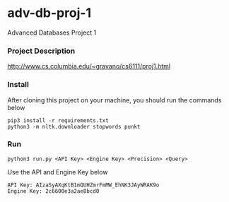 # adv-db-proj-1
Advanced Databases Project 1

### Project Description

http://www.cs.columbia.edu/~gravano/cs6111/proj1.html

### Install

After cloning this project on your machine, you should run the commands below

```{bash}
pip3 install -r requirements.txt
python3 -m nltk.downloader stopwords punkt
```

### Run

```{bash}
python3 run.py <API Key> <Engine Key> <Precision> <Query>
```

Use the API and Engine Key below
```
API Key: AIzaSyAXqKtB1mQUHZmrFmMW_EhNK3JAyWRAK9o
Engine Key: 2c6600e3a2ae8bcd0
```
